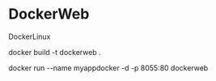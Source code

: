 # DockerWeb
DockerLinux


docker  build -t  dockerweb .

docker run --name myappdocker -d -p 8055:80  dockerweb



